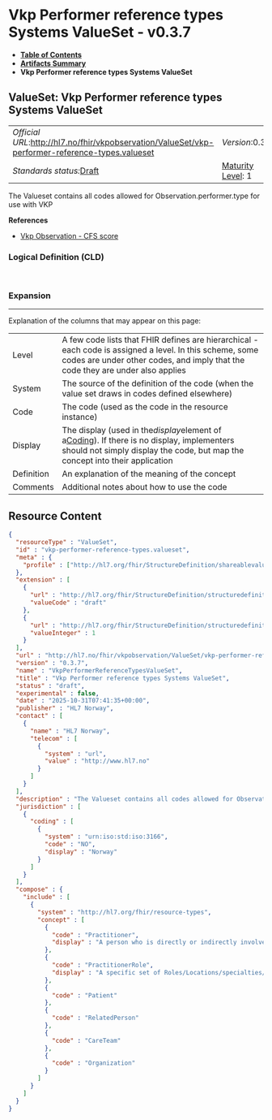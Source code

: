 # Vkp Performer reference types Systems ValueSet - v0.3.7

* [**Table of Contents**](toc.md)
* [**Artifacts Summary**](artifacts.md)
* **Vkp Performer reference types Systems ValueSet**

## ValueSet: Vkp Performer reference types Systems ValueSet 

| | | |
| :--- | :--- | :--- |
| *Official URL*:http://hl7.no/fhir/vkpobservation/ValueSet/vkp-performer-reference-types.valueset | *Version*:0.3.7 | |
| *Standards status:*[Draft](http://hl7.org/fhir/R4/versions.html#std-process) | [Maturity Level](http://hl7.org/fhir/versions.html#maturity): 1 | *Computable Name*:VkpPerformerReferenceTypesValueSet |

 
The Valueset contains all codes allowed for Observation.performer.type for use with VKP 

 **References** 

* [Vkp Observation - CFS score](StructureDefinition-vkp-Observation-CFSscore.md)

### Logical Definition (CLD)

 

### Expansion

-------

 Explanation of the columns that may appear on this page: 

| | |
| :--- | :--- |
| Level | A few code lists that FHIR defines are hierarchical - each code is assigned a level. In this scheme, some codes are under other codes, and imply that the code they are under also applies |
| System | The source of the definition of the code (when the value set draws in codes defined elsewhere) |
| Code | The code (used as the code in the resource instance) |
| Display | The display (used in the*display*element of a[Coding](http://hl7.org/fhir/R4/datatypes.html#Coding)). If there is no display, implementers should not simply display the code, but map the concept into their application |
| Definition | An explanation of the meaning of the concept |
| Comments | Additional notes about how to use the code |



## Resource Content

```json
{
  "resourceType" : "ValueSet",
  "id" : "vkp-performer-reference-types.valueset",
  "meta" : {
    "profile" : ["http://hl7.org/fhir/StructureDefinition/shareablevalueset"]
  },
  "extension" : [
    {
      "url" : "http://hl7.org/fhir/StructureDefinition/structuredefinition-standards-status",
      "valueCode" : "draft"
    },
    {
      "url" : "http://hl7.org/fhir/StructureDefinition/structuredefinition-fmm",
      "valueInteger" : 1
    }
  ],
  "url" : "http://hl7.no/fhir/vkpobservation/ValueSet/vkp-performer-reference-types.valueset",
  "version" : "0.3.7",
  "name" : "VkpPerformerReferenceTypesValueSet",
  "title" : "Vkp Performer reference types Systems ValueSet",
  "status" : "draft",
  "experimental" : false,
  "date" : "2025-10-31T07:41:35+00:00",
  "publisher" : "HL7 Norway",
  "contact" : [
    {
      "name" : "HL7 Norway",
      "telecom" : [
        {
          "system" : "url",
          "value" : "http://www.hl7.no"
        }
      ]
    }
  ],
  "description" : "The Valueset contains all codes allowed for Observation.performer.type for use with VKP",
  "jurisdiction" : [
    {
      "coding" : [
        {
          "system" : "urn:iso:std:iso:3166",
          "code" : "NO",
          "display" : "Norway"
        }
      ]
    }
  ],
  "compose" : {
    "include" : [
      {
        "system" : "http://hl7.org/fhir/resource-types",
        "concept" : [
          {
            "code" : "Practitioner",
            "display" : "A person who is directly or indirectly involved in the provisioning of healthcare."
          },
          {
            "code" : "PractitionerRole",
            "display" : "A specific set of Roles/Locations/specialties/services that a practitioner may perform at an organization for a period of time."
          },
          {
            "code" : "Patient"
          },
          {
            "code" : "RelatedPerson"
          },
          {
            "code" : "CareTeam"
          },
          {
            "code" : "Organization"
          }
        ]
      }
    ]
  }
}

```
